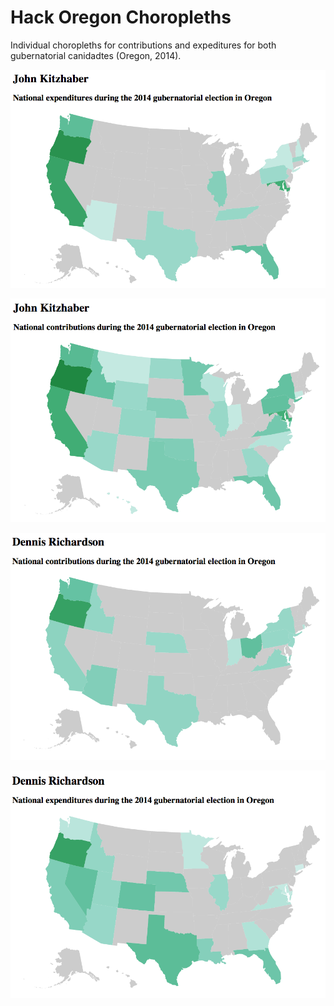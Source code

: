 Hack Oregon Choropleths
=========

Individual choropleths for contributions and expeditures for both gubernatorial canidadtes (Oregon, 2014).


![Choropleth Kitzhaber national contributions](images/JohnExp.jpg)


![Choropleth Kitzhaber national expenditures](images/JohnCon.jpg)


![Choropleth Richardson national contributions](images/DennisCon.jpg)


![Choropleth Richardson national expenditures](images/DennisExp.jpg)
